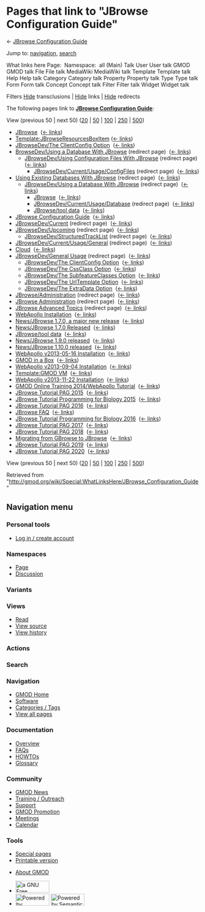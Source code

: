 <div id="mw-page-base" class="noprint">

</div>

<div id="mw-head-base" class="noprint">

</div>

<div id="content" class="mw-body" role="main">

<span id="top"></span>

<div id="mw-js-message" style="display:none;">

</div>



# <span dir="auto">Pages that link to "JBrowse Configuration Guide"</span>

<div id="bodyContent">

<div id="contentSub">

← [JBrowse Configuration
Guide](/wiki/JBrowse_Configuration_Guide "JBrowse Configuration Guide")

</div>

<div id="jump-to-nav" class="mw-jump">

Jump to: [navigation](#mw-navigation), [search](#p-search)

</div>

<div id="mw-content-text">

What links here Page:  Namespace:  all (Main) Talk User User talk GMOD
GMOD talk File File talk MediaWiki MediaWiki talk Template Template talk
Help Help talk Category Category talk Property Property talk Type Type
talk Form Form talk Concept Concept talk Filter Filter talk Widget
Widget talk

Filters
[Hide](/mediawiki/index.php?title=Special:WhatLinksHere/JBrowse_Configuration_Guide&hidetrans=1 "Special:WhatLinksHere/JBrowse Configuration Guide")
transclusions \|
[Hide](/mediawiki/index.php?title=Special:WhatLinksHere/JBrowse_Configuration_Guide&hidelinks=1 "Special:WhatLinksHere/JBrowse Configuration Guide")
links \|
[Hide](/mediawiki/index.php?title=Special:WhatLinksHere/JBrowse_Configuration_Guide&hideredirs=1 "Special:WhatLinksHere/JBrowse Configuration Guide")
redirects

The following pages link to **[JBrowse Configuration
Guide](/wiki/JBrowse_Configuration_Guide "JBrowse Configuration Guide")**:

View (previous 50 \| next 50)
([20](/mediawiki/index.php?title=Special:WhatLinksHere/JBrowse_Configuration_Guide&limit=20 "Special:WhatLinksHere/JBrowse Configuration Guide")
\|
[50](/mediawiki/index.php?title=Special:WhatLinksHere/JBrowse_Configuration_Guide&limit=50 "Special:WhatLinksHere/JBrowse Configuration Guide")
\|
[100](/mediawiki/index.php?title=Special:WhatLinksHere/JBrowse_Configuration_Guide&limit=100 "Special:WhatLinksHere/JBrowse Configuration Guide")
\|
[250](/mediawiki/index.php?title=Special:WhatLinksHere/JBrowse_Configuration_Guide&limit=250 "Special:WhatLinksHere/JBrowse Configuration Guide")
\|
[500](/mediawiki/index.php?title=Special:WhatLinksHere/JBrowse_Configuration_Guide&limit=500 "Special:WhatLinksHere/JBrowse Configuration Guide"))

- [JBrowse](/wiki/JBrowse "JBrowse") ‎
  <span class="mw-whatlinkshere-tools">([←
  links](/mediawiki/index.php?title=Special:WhatLinksHere&target=JBrowse "Special:WhatLinksHere"))</span>
- [Template:JBrowseResourcesBoxItem](/wiki/Template:JBrowseResourcesBoxItem "Template:JBrowseResourcesBoxItem")
  ‎ <span class="mw-whatlinkshere-tools">([←
  links](/mediawiki/index.php?title=Special:WhatLinksHere&target=Template%3AJBrowseResourcesBoxItem "Special:WhatLinksHere"))</span>
- [JBrowseDev/The ClientConfig
  Option](/wiki/JBrowseDev/The_ClientConfig_Option "JBrowseDev/The ClientConfig Option")
  ‎ <span class="mw-whatlinkshere-tools">([←
  links](/mediawiki/index.php?title=Special:WhatLinksHere&target=JBrowseDev%2FThe+ClientConfig+Option "Special:WhatLinksHere"))</span>
- [BrowseDev/Using a Database With
  JBrowse](/mediawiki/index.php?title=BrowseDev/Using_a_Database_With_JBrowse&redirect=no "BrowseDev/Using a Database With JBrowse")
  (redirect page) ‎ <span class="mw-whatlinkshere-tools">([←
  links](/mediawiki/index.php?title=Special:WhatLinksHere&target=BrowseDev%2FUsing+a+Database+With+JBrowse "Special:WhatLinksHere"))</span>
  - [JBrowseDev/Using Configuration Files With
    JBrowse](/mediawiki/index.php?title=JBrowseDev/Using_Configuration_Files_With_JBrowse&redirect=no "JBrowseDev/Using Configuration Files With JBrowse")
    (redirect page) ‎ <span class="mw-whatlinkshere-tools">([←
    links](/mediawiki/index.php?title=Special:WhatLinksHere&target=JBrowseDev%2FUsing+Configuration+Files+With+JBrowse "Special:WhatLinksHere"))</span>
    - [JBrowseDev/Current/Usage/ConfigFiles](/mediawiki/index.php?title=JBrowseDev/Current/Usage/ConfigFiles&redirect=no "JBrowseDev/Current/Usage/ConfigFiles")
      (redirect page) ‎ <span class="mw-whatlinkshere-tools">([←
      links](/mediawiki/index.php?title=Special:WhatLinksHere&target=JBrowseDev%2FCurrent%2FUsage%2FConfigFiles "Special:WhatLinksHere"))</span>
- [Using Existing Databases With
  JBrowse](/mediawiki/index.php?title=Using_Existing_Databases_With_JBrowse&redirect=no "Using Existing Databases With JBrowse")
  (redirect page) ‎ <span class="mw-whatlinkshere-tools">([←
  links](/mediawiki/index.php?title=Special:WhatLinksHere&target=Using+Existing+Databases+With+JBrowse "Special:WhatLinksHere"))</span>
  - [JBrowseDev/Using a Database With
    JBrowse](/mediawiki/index.php?title=JBrowseDev/Using_a_Database_With_JBrowse&redirect=no "JBrowseDev/Using a Database With JBrowse")
    (redirect page) ‎ <span class="mw-whatlinkshere-tools">([←
    links](/mediawiki/index.php?title=Special:WhatLinksHere&target=JBrowseDev%2FUsing+a+Database+With+JBrowse "Special:WhatLinksHere"))</span>
    - [JBrowse](/wiki/JBrowse "JBrowse") ‎
      <span class="mw-whatlinkshere-tools">([←
      links](/mediawiki/index.php?title=Special:WhatLinksHere&target=JBrowse "Special:WhatLinksHere"))</span>
    - [JBrowseDev/Current/Usage/Database](/mediawiki/index.php?title=JBrowseDev/Current/Usage/Database&redirect=no "JBrowseDev/Current/Usage/Database")
      (redirect page) ‎ <span class="mw-whatlinkshere-tools">([←
      links](/mediawiki/index.php?title=Special:WhatLinksHere&target=JBrowseDev%2FCurrent%2FUsage%2FDatabase "Special:WhatLinksHere"))</span>
    - [JBrowse/tool data](/wiki/JBrowse/tool_data "JBrowse/tool data") ‎
      <span class="mw-whatlinkshere-tools">([←
      links](/mediawiki/index.php?title=Special:WhatLinksHere&target=JBrowse%2Ftool+data "Special:WhatLinksHere"))</span>
- [JBrowse Configuration
  Guide](/wiki/JBrowse_Configuration_Guide "JBrowse Configuration Guide")
  ‎ <span class="mw-whatlinkshere-tools">([←
  links](/mediawiki/index.php?title=Special:WhatLinksHere&target=JBrowse+Configuration+Guide "Special:WhatLinksHere"))</span>
- [JBrowseDev/Current](/mediawiki/index.php?title=JBrowseDev/Current&redirect=no "JBrowseDev/Current")
  (redirect page) ‎ <span class="mw-whatlinkshere-tools">([←
  links](/mediawiki/index.php?title=Special:WhatLinksHere&target=JBrowseDev%2FCurrent "Special:WhatLinksHere"))</span>
- [JBrowseDev/Upcoming](/mediawiki/index.php?title=JBrowseDev/Upcoming&redirect=no "JBrowseDev/Upcoming")
  (redirect page) ‎ <span class="mw-whatlinkshere-tools">([←
  links](/mediawiki/index.php?title=Special:WhatLinksHere&target=JBrowseDev%2FUpcoming "Special:WhatLinksHere"))</span>
  - [JBrowseDev/StructuredTrackList](/mediawiki/index.php?title=JBrowseDev/StructuredTrackList&redirect=no "JBrowseDev/StructuredTrackList")
    (redirect page) ‎ <span class="mw-whatlinkshere-tools">([←
    links](/mediawiki/index.php?title=Special:WhatLinksHere&target=JBrowseDev%2FStructuredTrackList "Special:WhatLinksHere"))</span>
- [JBrowseDev/Current/Usage/General](/mediawiki/index.php?title=JBrowseDev/Current/Usage/General&redirect=no "JBrowseDev/Current/Usage/General")
  (redirect page) ‎ <span class="mw-whatlinkshere-tools">([←
  links](/mediawiki/index.php?title=Special:WhatLinksHere&target=JBrowseDev%2FCurrent%2FUsage%2FGeneral "Special:WhatLinksHere"))</span>
- [Cloud](/wiki/Cloud "Cloud") ‎ <span class="mw-whatlinkshere-tools">([←
  links](/mediawiki/index.php?title=Special:WhatLinksHere&target=Cloud "Special:WhatLinksHere"))</span>
- [JBrowseDev/General
  Usage](/mediawiki/index.php?title=JBrowseDev/General_Usage&redirect=no "JBrowseDev/General Usage")
  (redirect page) ‎ <span class="mw-whatlinkshere-tools">([←
  links](/mediawiki/index.php?title=Special:WhatLinksHere&target=JBrowseDev%2FGeneral+Usage "Special:WhatLinksHere"))</span>
  - [JBrowseDev/The ClientConfig
    Option](/wiki/JBrowseDev/The_ClientConfig_Option "JBrowseDev/The ClientConfig Option")
    ‎ <span class="mw-whatlinkshere-tools">([←
    links](/mediawiki/index.php?title=Special:WhatLinksHere&target=JBrowseDev%2FThe+ClientConfig+Option "Special:WhatLinksHere"))</span>
  - [JBrowseDev/The CssClass
    Option](/wiki/JBrowseDev/The_CssClass_Option "JBrowseDev/The CssClass Option")
    ‎ <span class="mw-whatlinkshere-tools">([←
    links](/mediawiki/index.php?title=Special:WhatLinksHere&target=JBrowseDev%2FThe+CssClass+Option "Special:WhatLinksHere"))</span>
  - [JBrowseDev/The SubfeatureClasses
    Option](/wiki/JBrowseDev/The_SubfeatureClasses_Option "JBrowseDev/The SubfeatureClasses Option")
    ‎ <span class="mw-whatlinkshere-tools">([←
    links](/mediawiki/index.php?title=Special:WhatLinksHere&target=JBrowseDev%2FThe+SubfeatureClasses+Option "Special:WhatLinksHere"))</span>
  - [JBrowseDev/The UrlTemplate
    Option](/wiki/JBrowseDev/The_UrlTemplate_Option "JBrowseDev/The UrlTemplate Option")
    ‎ <span class="mw-whatlinkshere-tools">([←
    links](/mediawiki/index.php?title=Special:WhatLinksHere&target=JBrowseDev%2FThe+UrlTemplate+Option "Special:WhatLinksHere"))</span>
  - [JBrowseDev/The ExtraData
    Option](/wiki/JBrowseDev/The_ExtraData_Option "JBrowseDev/The ExtraData Option")
    ‎ <span class="mw-whatlinkshere-tools">([←
    links](/mediawiki/index.php?title=Special:WhatLinksHere&target=JBrowseDev%2FThe+ExtraData+Option "Special:WhatLinksHere"))</span>
- [JBrowse/Administration](/mediawiki/index.php?title=JBrowse/Administration&redirect=no "JBrowse/Administration")
  (redirect page) ‎ <span class="mw-whatlinkshere-tools">([←
  links](/mediawiki/index.php?title=Special:WhatLinksHere&target=JBrowse%2FAdministration "Special:WhatLinksHere"))</span>
- [JBrowse
  Administration](/mediawiki/index.php?title=JBrowse_Administration&redirect=no "JBrowse Administration")
  (redirect page) ‎ <span class="mw-whatlinkshere-tools">([←
  links](/mediawiki/index.php?title=Special:WhatLinksHere&target=JBrowse+Administration "Special:WhatLinksHere"))</span>
- [JBrowse Advanced
  Topics](/mediawiki/index.php?title=JBrowse_Advanced_Topics&redirect=no "JBrowse Advanced Topics")
  (redirect page) ‎ <span class="mw-whatlinkshere-tools">([←
  links](/mediawiki/index.php?title=Special:WhatLinksHere&target=JBrowse+Advanced+Topics "Special:WhatLinksHere"))</span>
- [WebApollo
  Installation](/wiki/WebApollo_Installation "WebApollo Installation") ‎
  <span class="mw-whatlinkshere-tools">([←
  links](/mediawiki/index.php?title=Special:WhatLinksHere&target=WebApollo+Installation "Special:WhatLinksHere"))</span>
- [News/JBrowse 1.7.0, a major new
  release](/wiki/News/JBrowse_1.7.0,_a_major_new_release "News/JBrowse 1.7.0, a major new release")
  ‎ <span class="mw-whatlinkshere-tools">([←
  links](/mediawiki/index.php?title=Special:WhatLinksHere&target=News%2FJBrowse+1.7.0%2C+a+major+new+release "Special:WhatLinksHere"))</span>
- [News/JBrowse 1.7.0
  Released](/wiki/News/JBrowse_1.7.0_Released "News/JBrowse 1.7.0 Released")
  ‎ <span class="mw-whatlinkshere-tools">([←
  links](/mediawiki/index.php?title=Special:WhatLinksHere&target=News%2FJBrowse+1.7.0+Released "Special:WhatLinksHere"))</span>
- [JBrowse/tool data](/wiki/JBrowse/tool_data "JBrowse/tool data") ‎
  <span class="mw-whatlinkshere-tools">([←
  links](/mediawiki/index.php?title=Special:WhatLinksHere&target=JBrowse%2Ftool+data "Special:WhatLinksHere"))</span>
- [News/JBrowse 1.9.0
  released](/wiki/News/JBrowse_1.9.0_released "News/JBrowse 1.9.0 released")
  ‎ <span class="mw-whatlinkshere-tools">([←
  links](/mediawiki/index.php?title=Special:WhatLinksHere&target=News%2FJBrowse+1.9.0+released "Special:WhatLinksHere"))</span>
- [News/JBrowse 1.10.0
  released](/wiki/News/JBrowse_1.10.0_released "News/JBrowse 1.10.0 released")
  ‎ <span class="mw-whatlinkshere-tools">([←
  links](/mediawiki/index.php?title=Special:WhatLinksHere&target=News%2FJBrowse+1.10.0+released "Special:WhatLinksHere"))</span>
- [WebApollo v2013-05-16
  Installation](/wiki/WebApollo_v2013-05-16_Installation "WebApollo v2013-05-16 Installation")
  ‎ <span class="mw-whatlinkshere-tools">([←
  links](/mediawiki/index.php?title=Special:WhatLinksHere&target=WebApollo+v2013-05-16+Installation "Special:WhatLinksHere"))</span>
- [GMOD in a Box](/wiki/GMOD_in_a_Box "GMOD in a Box") ‎
  <span class="mw-whatlinkshere-tools">([←
  links](/mediawiki/index.php?title=Special:WhatLinksHere&target=GMOD+in+a+Box "Special:WhatLinksHere"))</span>
- [WebApollo v2013-09-04
  Installation](/wiki/WebApollo_v2013-09-04_Installation "WebApollo v2013-09-04 Installation")
  ‎ <span class="mw-whatlinkshere-tools">([←
  links](/mediawiki/index.php?title=Special:WhatLinksHere&target=WebApollo+v2013-09-04+Installation "Special:WhatLinksHere"))</span>
- [Template:GMOD VM](/wiki/Template:GMOD_VM "Template:GMOD VM") ‎
  <span class="mw-whatlinkshere-tools">([←
  links](/mediawiki/index.php?title=Special:WhatLinksHere&target=Template%3AGMOD+VM "Special:WhatLinksHere"))</span>
- [WebApollo v2013-11-22
  Installation](/wiki/WebApollo_v2013-11-22_Installation "WebApollo v2013-11-22 Installation")
  ‎ <span class="mw-whatlinkshere-tools">([←
  links](/mediawiki/index.php?title=Special:WhatLinksHere&target=WebApollo+v2013-11-22+Installation "Special:WhatLinksHere"))</span>
- [GMOD Online Training 2014/WebApollo
  Tutorial](/wiki/GMOD_Online_Training_2014/WebApollo_Tutorial "GMOD Online Training 2014/WebApollo Tutorial")
  ‎ <span class="mw-whatlinkshere-tools">([←
  links](/mediawiki/index.php?title=Special:WhatLinksHere&target=GMOD+Online+Training+2014%2FWebApollo+Tutorial "Special:WhatLinksHere"))</span>
- [JBrowse Tutorial PAG
  2015](/wiki/JBrowse_Tutorial_PAG_2015 "JBrowse Tutorial PAG 2015") ‎
  <span class="mw-whatlinkshere-tools">([←
  links](/mediawiki/index.php?title=Special:WhatLinksHere&target=JBrowse+Tutorial+PAG+2015 "Special:WhatLinksHere"))</span>
- [JBrowse Tutorial Programming for Biology
  2015](/wiki/JBrowse_Tutorial_Programming_for_Biology_2015 "JBrowse Tutorial Programming for Biology 2015")
  ‎ <span class="mw-whatlinkshere-tools">([←
  links](/mediawiki/index.php?title=Special:WhatLinksHere&target=JBrowse+Tutorial+Programming+for+Biology+2015 "Special:WhatLinksHere"))</span>
- [JBrowse Tutorial PAG
  2016](/wiki/JBrowse_Tutorial_PAG_2016 "JBrowse Tutorial PAG 2016") ‎
  <span class="mw-whatlinkshere-tools">([←
  links](/mediawiki/index.php?title=Special:WhatLinksHere&target=JBrowse+Tutorial+PAG+2016 "Special:WhatLinksHere"))</span>
- [JBrowse FAQ](/wiki/JBrowse_FAQ "JBrowse FAQ") ‎
  <span class="mw-whatlinkshere-tools">([←
  links](/mediawiki/index.php?title=Special:WhatLinksHere&target=JBrowse+FAQ "Special:WhatLinksHere"))</span>
- [JBrowse Tutorial Programming for Biology
  2016](/wiki/JBrowse_Tutorial_Programming_for_Biology_2016 "JBrowse Tutorial Programming for Biology 2016")
  ‎ <span class="mw-whatlinkshere-tools">([←
  links](/mediawiki/index.php?title=Special:WhatLinksHere&target=JBrowse+Tutorial+Programming+for+Biology+2016 "Special:WhatLinksHere"))</span>
- [JBrowse Tutorial PAG
  2017](/wiki/JBrowse_Tutorial_PAG_2017 "JBrowse Tutorial PAG 2017") ‎
  <span class="mw-whatlinkshere-tools">([←
  links](/mediawiki/index.php?title=Special:WhatLinksHere&target=JBrowse+Tutorial+PAG+2017 "Special:WhatLinksHere"))</span>
- [JBrowse Tutorial PAG
  2018](/wiki/JBrowse_Tutorial_PAG_2018 "JBrowse Tutorial PAG 2018") ‎
  <span class="mw-whatlinkshere-tools">([←
  links](/mediawiki/index.php?title=Special:WhatLinksHere&target=JBrowse+Tutorial+PAG+2018 "Special:WhatLinksHere"))</span>
- [Migrating from GBrowse to
  JBrowse](/wiki/Migrating_from_GBrowse_to_JBrowse "Migrating from GBrowse to JBrowse")
  ‎ <span class="mw-whatlinkshere-tools">([←
  links](/mediawiki/index.php?title=Special:WhatLinksHere&target=Migrating+from+GBrowse+to+JBrowse "Special:WhatLinksHere"))</span>
- [JBrowse Tutorial PAG
  2019](/wiki/JBrowse_Tutorial_PAG_2019 "JBrowse Tutorial PAG 2019") ‎
  <span class="mw-whatlinkshere-tools">([←
  links](/mediawiki/index.php?title=Special:WhatLinksHere&target=JBrowse+Tutorial+PAG+2019 "Special:WhatLinksHere"))</span>
- [JBrowse Tutorial PAG
  2020](/wiki/JBrowse_Tutorial_PAG_2020 "JBrowse Tutorial PAG 2020") ‎
  <span class="mw-whatlinkshere-tools">([←
  links](/mediawiki/index.php?title=Special:WhatLinksHere&target=JBrowse+Tutorial+PAG+2020 "Special:WhatLinksHere"))</span>

View (previous 50 \| next 50)
([20](/mediawiki/index.php?title=Special:WhatLinksHere/JBrowse_Configuration_Guide&limit=20 "Special:WhatLinksHere/JBrowse Configuration Guide")
\|
[50](/mediawiki/index.php?title=Special:WhatLinksHere/JBrowse_Configuration_Guide&limit=50 "Special:WhatLinksHere/JBrowse Configuration Guide")
\|
[100](/mediawiki/index.php?title=Special:WhatLinksHere/JBrowse_Configuration_Guide&limit=100 "Special:WhatLinksHere/JBrowse Configuration Guide")
\|
[250](/mediawiki/index.php?title=Special:WhatLinksHere/JBrowse_Configuration_Guide&limit=250 "Special:WhatLinksHere/JBrowse Configuration Guide")
\|
[500](/mediawiki/index.php?title=Special:WhatLinksHere/JBrowse_Configuration_Guide&limit=500 "Special:WhatLinksHere/JBrowse Configuration Guide"))

</div>

<div class="printfooter">

Retrieved from
"<http://gmod.org/wiki/Special:WhatLinksHere/JBrowse_Configuration_Guide>"

</div>

<div id="catlinks" class="catlinks catlinks-allhidden">

</div>

<div class="visualClear">

</div>

</div>

</div>

<div id="mw-navigation">

## Navigation menu

<div id="mw-head">

<div id="p-personal" role="navigation"
aria-labelledby="p-personal-label">

### Personal tools

- <span id="pt-login"><a
  href="/mediawiki/index.php?title=Special:UserLogin&amp;returnto=Special%3AWhatLinksHere%2FJBrowse+Configuration+Guide"
  accesskey="o"
  title="You are encouraged to log in; however, it is not mandatory [o]">Log
  in / create account</a></span>

</div>

<div id="left-navigation">

<div id="p-namespaces" class="vectorTabs" role="navigation"
aria-labelledby="p-namespaces-label">

### Namespaces

- <span id="ca-nstab-main"><a href="/wiki/JBrowse_Configuration_Guide" accesskey="c"
  title="View the content page [c]">Page</a></span>
- <span id="ca-talk"><a
  href="/mediawiki/index.php?title=Talk:JBrowse_Configuration_Guide&amp;action=edit&amp;redlink=1"
  accesskey="t"
  title="Discussion about the content page [t]">Discussion</a></span>

</div>

<div id="p-variants" class="vectorMenu emptyPortlet" role="navigation"
aria-labelledby="p-variants-label">

### 

### Variants[](#)

<div class="menu">

</div>

</div>

</div>

<div id="right-navigation">

<div id="p-views" class="vectorTabs" role="navigation"
aria-labelledby="p-views-label">

### Views

- <span id="ca-view">[Read](/wiki/JBrowse_Configuration_Guide)</span>
- <span id="ca-viewsource"><a
  href="/mediawiki/index.php?title=JBrowse_Configuration_Guide&amp;action=edit"
  accesskey="e" title="This page is protected.
  You can view its source [e]">View source</a></span>
- <span id="ca-history"><a
  href="/mediawiki/index.php?title=JBrowse_Configuration_Guide&amp;action=history"
  accesskey="h" title="Past revisions of this page [h]">View history</a></span>

</div>

<div id="p-cactions" class="vectorMenu emptyPortlet" role="navigation"
aria-labelledby="p-cactions-label">

### Actions[](#)

<div class="menu">

</div>

</div>

<div id="p-search" role="search">

### Search

<div id="simpleSearch">

</div>

</div>

</div>

</div>

<div id="mw-panel">

<div id="p-logo" role="banner">

<a href="/wiki/Main_Page"
style="background-image: url(http://gmod.org/images/GMOD-cogs.png);"
title="Visit the main page"></a>

</div>

<div id="p-Navigation" class="portal" role="navigation"
aria-labelledby="p-Navigation-label">

### Navigation

<div class="body">

- <span id="n-GMOD-Home">[GMOD Home](/wiki/Main_Page)</span>
- <span id="n-Software">[Software](/wiki/GMOD_Components)</span>
- <span id="n-Categories-.2F-Tags">[Categories /
  Tags](/wiki/Categories)</span>
- <span id="n-View-all-pages">[View all
  pages](/wiki/Special:AllPages)</span>

</div>

</div>

<div id="p-Documentation" class="portal" role="navigation"
aria-labelledby="p-Documentation-label">

### Documentation

<div class="body">

- <span id="n-Overview">[Overview](/wiki/Overview)</span>
- <span id="n-FAQs">[FAQs](/wiki/Category:FAQ)</span>
- <span id="n-HOWTOs">[HOWTOs](/wiki/Category:HOWTO)</span>
- <span id="n-Glossary">[Glossary](/wiki/Glossary)</span>

</div>

</div>

<div id="p-Community" class="portal" role="navigation"
aria-labelledby="p-Community-label">

### Community

<div class="body">

- <span id="n-GMOD-News">[GMOD News](/wiki/GMOD_News)</span>
- <span id="n-Training-.2F-Outreach">[Training /
  Outreach](/wiki/Training_and_Outreach)</span>
- <span id="n-Support">[Support](/wiki/Support)</span>
- <span id="n-GMOD-Promotion">[GMOD
  Promotion](/wiki/GMOD_Promotion)</span>
- <span id="n-Meetings">[Meetings](/wiki/Meetings)</span>
- <span id="n-Calendar">[Calendar](/wiki/Calendar)</span>

</div>

</div>

<div id="p-tb" class="portal" role="navigation"
aria-labelledby="p-tb-label">

### Tools

<div class="body">

- <span id="t-specialpages"><a href="/wiki/Special:SpecialPages" accesskey="q"
  title="A list of all special pages [q]">Special pages</a></span>
- <span id="t-print"><a
  href="/mediawiki/index.php?title=Special:WhatLinksHere/JBrowse_Configuration_Guide&amp;printable=yes"
  rel="alternate" accesskey="p"
  title="Printable version of this page [p]">Printable version</a></span>

</div>

</div>

</div>

</div>

<div id="footer" role="contentinfo">

- <span id="footer-places-about">[About
  GMOD](/wiki/GMOD:About "GMOD:About")</span>

<!-- -->

- <span id="footer-copyrightico">[<img src="http://www.gnu.org/graphics/gfdl-logo-small.png" width="88"
  height="31" alt="a GNU Free Documentation License" />](http://www.gnu.org/licenses/fdl-1.3.html)</span>
- <span id="footer-poweredbyico">[<img src="/mediawiki/skins/common/images/poweredby_mediawiki_88x31.png"
  width="88" height="31" alt="Powered by MediaWiki" />](//www.mediawiki.org/)
  [<img
  src="/mediawiki/extensions/SemanticMediaWiki/includes/../resources/images/smw_button.png"
  width="88" height="31" alt="Powered by Semantic MediaWiki" />](https://www.semantic-mediawiki.org/wiki/Semantic_MediaWiki)</span>

<div style="clear:both">

</div>

</div>
